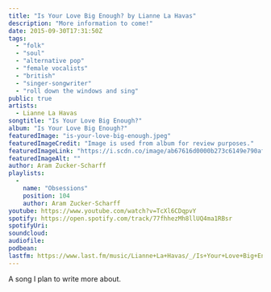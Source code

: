 ```yaml
---
title: "Is Your Love Big Enough? by Lianne La Havas"
description: "More information to come!"
date: 2015-09-30T17:31:50Z
tags:
  - "folk"
  - "soul"
  - "alternative pop"
  - "female vocalists"
  - "british"
  - "singer-songwriter"
  - "roll down the windows and sing"
public: true
artists:
  - Lianne La Havas
songtitle: "Is Your Love Big Enough?"
album: "Is Your Love Big Enough?"
featuredImage: "is-your-love-big-enough.jpeg"
featuredImageCredit: "Image is used from album for review purposes."
featuredImageLink: "https://i.scdn.co/image/ab67616d0000b273c6149e790af7caccfe69a732"
featuredImageAlt: ""
author: Aram Zucker-Scharff
playlists:
  -
    name: "Obsessions"
    position: 104
    author: Aram Zucker-Scharff
youtube: https://www.youtube.com/watch?v=TcXl6CDqpvY
spotify: https://open.spotify.com/track/77fhhezMh8llUQ4ma1RBsr
spotifyUri: 
soundcloud:
audiofile:
podbean:
lastfm: https://www.last.fm/music/Lianne+La+Havas/_/Is+Your+Love+Big+Enough%3F
---
```


A song I plan to write more about.
		